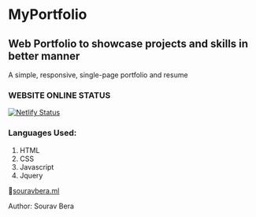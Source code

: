 # MyPortfolio
## Web Portfolio to showcase projects and skills in better manner

A simple, responsive, single-page portfolio and resume

### WEBSITE ONLINE STATUS
[![Netlify Status](https://api.netlify.com/api/v1/badges/cdb9dc24-9d00-4eab-acbc-42eed335d7af/deploy-status)](https://app.netlify.com/sites/upbeat-almeida-9255c7/deploys)

### Languages Used:
1. HTML
2. CSS
3. Javascript
4. Jquery

:rocket:[souravbera.ml](souravbera.ml)
<!--Domain And Hosting: [Freenom.com](https://www.freenom.com/en/index.html?lang=en) and [Netlify.com](https://app.netlify.com/signup?_ga=2.236857667.372603529.1602820421-371761459.1602820421)-->
Author: Sourav Bera

